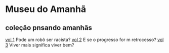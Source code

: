 # Museu do Amanhã
## coleção pnsando amanhãs

[vol 1](1.md) Pode um robô ser racista?
[vol 2](2.md) E se o progresso for m retrocesso?
[vol 3](3.md) Viver mais significa viver bem?

